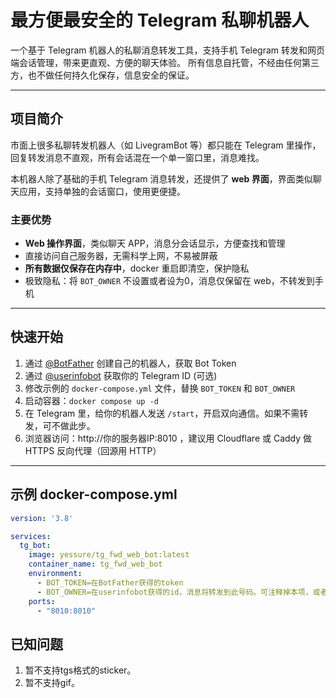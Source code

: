 # 最方便最安全的 Telegram 私聊机器人

一个基于 Telegram 机器人的私聊消息转发工具，支持手机 Telegram 转发和网页端会话管理，带来更直观、方便的聊天体验。
所有信息自托管，不经由任何第三方，也不做任何持久化保存，信息安全的保证。

---

## 项目简介

市面上很多私聊转发机器人（如 LivegramBot 等）都只能在 Telegram 里操作，回复转发消息不直观，所有会话混在一个单一窗口里，消息难找。

本机器人除了基础的手机 Telegram 消息转发，还提供了 **web 界面**，界面类似聊天应用，支持单独的会话窗口，使用更便捷。

### 主要优势

- **Web 操作界面**，类似聊天 APP，消息分会话显示，方便查找和管理
- 直接访问自己服务器，无需科学上网，不易被屏蔽
- **所有数据仅保存在内存中**，docker 重启即清空，保护隐私
- 极致隐私：将 `BOT_OWNER` 不设置或者设为0，消息仅保留在 web，不转发到手机

---

## 快速开始

1. 通过 [@BotFather](https://t.me/BotFather) 创建自己的机器人，获取 Bot Token
2. 通过 [@userinfobot](https://t.me/userinfobot) 获取你的 Telegram ID  (可选)
3. 修改示例的 `docker-compose.yml` 文件，替换 `BOT_TOKEN` 和 `BOT_OWNER`
4. 启动容器：`docker compose up -d`
5. 在 Telegram 里，给你的机器人发送 `/start`，开启双向通信。如果不需转发，可不做此步。
6. 浏览器访问：http://你的服务器IP:8010 ，建议用 Cloudflare 或 Caddy 做 HTTPS 反向代理（回源用 HTTP）

---

## 示例 docker-compose.yml

```yaml
version: '3.8'

services:
  tg_bot:
    image: yessure/tg_fwd_web_bot:latest
    container_name: tg_fwd_web_bot
    environment:
      - BOT_TOKEN=在BotFather获得的token
      - BOT_OWNER=在userinfobot获得的id，消息将转发到此号码。可注释掉本项，或者填0,即不转发。
    ports:
      - "8010:8010"
```

## 已知问题
1. 暂不支持tgs格式的sticker。
2. 暂不支持gif。

